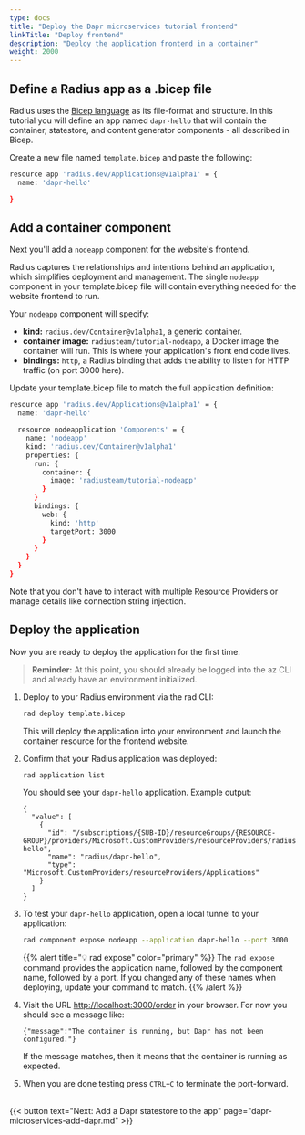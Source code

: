 ```yaml
---
type: docs
title: "Deploy the Dapr microservices tutorial frontend"
linkTitle: "Deploy frontend"
description: "Deploy the application frontend in a container"
weight: 2000
---
```



## Define a Radius app as a .bicep file

Radius uses the [Bicep language](https://docs.microsoft.com/en-us/azure/azure-resource-manager/templates/bicep-overview) as its file-format and structure. In this tutorial you will define an app named `dapr-hello` that will contain the container, statestore, and content generator components - all described in Bicep.

Create a new file named `template.bicep` and paste the following:

```sh
resource app 'radius.dev/Applications@v1alpha1' = {
  name: 'dapr-hello'

}
```

## Add a container component 

Next you'll add a `nodeapp` component for the website's frontend.

Radius captures the relationships and intentions behind an application, which simplifies deployment and management. The single `nodeapp` component in your template.bicep file will contain everything needed for the website frontend to run. 

Your `nodeapp` component will specify:  
- **kind:** `radius.dev/Container@v1alpha1`, a generic container. 
- **container image:** `radiusteam/tutorial-nodeapp`, a Docker image the container will run. This is where your application's front end code lives. 
- **bindings:** `http`, a Radius binding that adds the ability to listen for HTTP traffic (on port 3000 here).


Update your template.bicep file to match the full application definition:

```sh
resource app 'radius.dev/Applications@v1alpha1' = {
  name: 'dapr-hello'

  resource nodeapplication 'Components' = {
    name: 'nodeapp'
    kind: 'radius.dev/Container@v1alpha1'
    properties: {
      run: {
        container: {
          image: 'radiusteam/tutorial-nodeapp'
        }
      }
      bindings: {
        web: {
          kind: 'http'
          targetPort: 3000
        }
      }
    }
  }
}
```

Note that you don't have to interact with multiple Resource Providers or manage details like connection string injection.   

## Deploy the application 

Now you are ready to deploy the application for the first time. 

> **Reminder:** At this point, you should already be logged into the az CLI and already have an environment initialized. 

1. Deploy to your Radius environment via the rad CLI:

   ```sh
   rad deploy template.bicep
   ```

   This will deploy the application into your environment and launch the container resource for the frontend website. 

1. Confirm that your Radius application was deployed:

   ```sh
   rad application list
   ```

   You should see your `dapr-hello` application. Example output: 
   ```
   {
     "value": [
       {
         "id": "/subscriptions/{SUB-ID}/resourceGroups/{RESOURCE-GROUP}/providers/Microsoft.CustomProviders/resourceProviders/radius/Applications/dapr-hello",
         "name": "radius/dapr-hello",
         "type": "Microsoft.CustomProviders/resourceProviders/Applications"
       }
     ]
   }
   ```

1. To test your `dapr-hello` application, open a local tunnel to your application:

   ```sh
   rad component expose nodeapp --application dapr-hello --port 3000
   ```

   {{% alert title="💡 rad expose" color="primary" %}}
   The `rad expose` command provides the application name, followed by the component name, followed by a port. If you changed any of these names when deploying, update your command to match.
   {{% /alert %}}

1. Visit the URL [http://localhost:3000/order](http://localhost:3000/order) in your browser. For now you should see a message like:

   `{"message":"The container is running, but Dapr has not been configured."}`

   If the message matches, then it means that the container is running as expected.

1. When you are done testing press `CTRL+C` to terminate the port-forward. 


<br>{{< button text="Next: Add a Dapr statestore to the app" page="dapr-microservices-add-dapr.md" >}}
